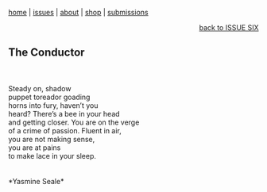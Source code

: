 [home](index.md) | [issues](issues.md) | [about](about.md) | [shop](shop.md)  |  [submissions](submit.md)

<div align="right">
  <a href="issuesix.html">back to ISSUE SIX</a>
</div>

## The Conductor
<br>
<br>
Steady on, shadow <br>
puppet toreador goading <br>
horns into fury, haven’t you <br>
heard? There’s a bee in your head <br>
and getting closer. You are on the verge <br>
of a crime of passion. Fluent in air, <br>
you are not making sense, <br>
you are at pains <br>
to make lace in your sleep. <br>
<br>
<br>
*Yasmine Seale*
